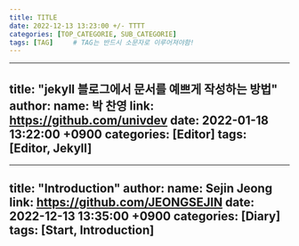 ```yaml
---
title: TITLE
date: 2022-12-13 13:23:00 +/- TTTT
categories: [TOP_CATEGORIE, SUB_CATEGORIE]
tags: [TAG]		# TAG는 반드시 소문자로 이루어져야함!
---
```


---
title: "jekyll 블로그에서 문서를 예쁘게 작성하는 방법"
author:
  name: 박 찬영
  link: https://github.com/univdev
date: 2022-01-18 13:22:00 +0900
categories: [Editor]
tags: [Editor, Jekyll]
---

---
title: "Introduction"
author:
  name: Sejin Jeong
  link: https://github.com/JEONGSEJIN
date: 2022-12-13 13:35:00 +0900
categories: [Diary]
tags: [Start, Introduction]
---